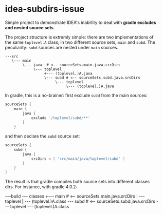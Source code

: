 # idea-subdirs-issue
Simple project to demonstrate IDEA's inabillity to deal with **gradle excludes and nested source sets**.

The project structure is extremly simple: there are two implementations of the same `toplevel.A` class, in two different source sets, `main` and `subd`. The peculiarity: `subd` sources are nested under `main` sources.

```
---src
   \--- main
        \--- java  # <-- sourceSets.main.java.srcDirs
             \--- toplevel
                  +--- (toplevel.)A.java
                  \--- subd # <-- sourceSets.subd.java.srcDirs
                       \--- toplevel
                            \--- (toplevel.)A.java
```


In gradle, this is a no-brainer: first exclude `subd` from the main sources:

```gradle
sourceSets {
    main {
        java {
            exclude '/toplevel/subd/**'
        }
    }
```

and then declare the `subd` source set:

```gradle
sourceSets {
    subd {
        java {
            srcDirs = [ 'src/main/java/toplevel/subd' ]
        }
    }
}
```

The result is that gradle compiles both source sets into different classes dirs. For instance, with gradle 4.0.2:

---build
   \--- classes
        +--- main  # <-- sourceSets.main.java.srcDirs
        |    \--- toplevel
        |         \--- (toplevel.)A.class
        \--- subd  # <-- sourceSets.subd.java.srcDirs
             \--- toplevel
                  \--- (toplevel.)A.class
```

